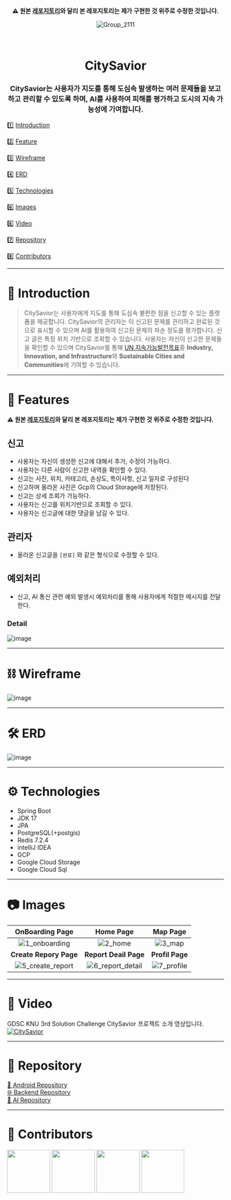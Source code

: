 <div align="center">

**⚠️ 원본 [레포지토리](https://github.com/GDSC-KNU/3rd-sc-ex1-CitySavior-Backend)와 달리 본 레포지토리는 제가 구현한 것 위주로 수정한 것입니다.**

![Group_2111](https://github.com/GDSC-KNU/3rd-sc-ex1-CitySavior-Backend/assets/72246411/60bc0c48-7e2a-484f-9f24-880148df77ab)
</div>

<div align="center">

<br>

# CitySavior

</div>

<div align="center">

### CitySavior는 사용자가 지도를 통해 도심속 발생하는 여러 문제들을 보고하고 관리할 수 있도록 하며, AI를 사용하여 피해를 평가하고 도시의 지속 가능성에 기여합니다.

</div>


1️⃣ [Introduction](https://github.com/sami355-24/CitySavior-Backend/edit/main/README.md#-introduction)

2️⃣ [Feature](https://github.com/sami355-24/CitySavior-Backend/edit/main/README.md#-features)

3️⃣ [Wireframe](https://github.com/sami355-24/CitySavior-Backend/edit/main/README.md#%EF%B8%8F-wireframe)

4️⃣ [ERD](https://github.com/sami355-24/CitySavior-Backend/edit/main/README.md#%EF%B8%8F-erd)

5️⃣ [Technologies](https://github.com/sami355-24/CitySavior-Backend/edit/main/README.md#%EF%B8%8F-technologies)

6️⃣ [Images](https://github.com/sami355-24/CitySavior-Backend/edit/main/README.md#-images)

6️⃣ [Video](https://github.com/sami355-24/CitySavior-Backend/edit/main/README.md#-video) 

7️⃣ [Repository](https://github.com/sami355-24/CitySavior-Backend/edit/main/README.md#-repository)

8️⃣ [Contributors](https://github.com/sami355-24/CitySavior-Backend/edit/main/README.md#-contributors)

---

# 👋 Introduction

> CitySavior는 사용자에게 지도를 통해 도심속 불편한 점을 신고할 수 있는 플랫폼을 제공합니다.
> CitySavior의 관리자는 이 신고된 문제를 관리하고 완료된 것으로 표시할 수 있으며
> AI를 활용하여 신고된 문제의 파손 정도를 평가합니다. 신고 글은 특정 위치 기반으로 조회할 수 있습니다. 
> 사용자는 자신이 신고한 문제들을 확인할 수 있으며 CitySavior를 통해 [UN 지속가능발전목표](https://www.undp.org/ko/policy-centre/seoul/sustainable-development-goals)중
> **Industry, Innovation, and Infrastructure**와 **Sustainable Cities and Communities**에 기여할 수 있습니다.

---

# 📱 Features
**⚠️ 원본 [레포지토리](https://github.com/GDSC-KNU/3rd-sc-ex1-CitySavior-Backend)와 달리 본 레포지토리는 제가 구현한 것 위주로 수정한 것입니다.**

## 신고
- 사용자는 자신이 생성한 신고에 대해서 추가, 수정이 가능하다.
- 사용자는 다른 사람이 신고한 내역을 확인할 수 있다.
- 신고는 사진, 위치, 카테고리, 손상도, 특이사항, 신고 일자로 구성된다
- 신고하며 올라온 사진은 Gcp의 Cloud Storage에 저장된다.
- 신고는 상세 조회가 가능하다.
- 사용자는 신고를 위치기반으로 조회할 수 있다.
- 사용자는 신고글에 대한 댓글을 남길 수 있다.

## 관리자
- 올라온 신고글을 `[완료]` 와 같은 형식으로 수정할 수 있다.

## 예외처리
- 신고, AI 통신 관련 예외 발생시 예외처리를 통해 사용자에게 적절한 메시지를 전달한다.

### Detail
![image](https://github.com/GDSC-KNU/3rd-sc-ex1-CitySavior-Backend/assets/72246411/571f54c8-bbf7-4ba8-993f-16828cb501c2)

---

# ⛓️ Wireframe
![image](https://github.com/GDSC-KNU/3rd-sc-ex1-CitySavior-Backend/assets/72246411/cf2621e4-2c74-4a89-89b2-91920532860d)

---

# 🛠️ ERD
![image](https://github.com/GDSC-KNU/3rd-sc-ex1-CitySavior-Backend/assets/72246411/4af78ac6-19dc-4198-9deb-e9c97ff6f975)

---

# ⚙️ Technologies
- Spring Boot
- JDK 17
- JPA
- PostgreSQL(+postgis)
- Redis 7.2.4
- intelliJ IDEA
- GCP
- Google Cloud Storage
- Google Cloud Sql

---

# 📷 Images
|       **OnBoarding Page**               |                                                          **Home Page**                                                           |  **Map Page**   |
|:----------------------------------:|:--------------------------------------------------------------------------------------------------------------------------------:|:---------------:|
|![1_onboarding](https://github.com/GDSC-KNU/3rd-sc-ex1-CitySavior-Backend/assets/72246411/330c861a-ca18-48e1-90c3-8dae98bfc482)|    ![2_home](https://github.com/GDSC-KNU/3rd-sc-ex1-CitySavior-Backend/assets/72246411/6df71f62-f30a-4ffb-ba31-60492e44c9f5)     |       ![3_map](https://github.com/GDSC-KNU/3rd-sc-ex1-CitySavior-Backend/assets/72246411/b73d1285-c212-455f-a875-deb09a8c9a11)           |
|         **Create Repory Page**      |                                                      **Report Deail Page**                                                       | **Profil Page** |
|![5_create_report](https://github.com/GDSC-KNU/3rd-sc-ex1-CitySavior-Backend/assets/72246411/d5c6bc34-5bc3-4d2e-b733-af911778fdf9)|![6_report_detail](https://github.com/GDSC-KNU/3rd-sc-ex1-CitySavior-Backend/assets/72246411/17aae4fd-25d4-4235-9bdd-e4e333ce09db)|![7_profile](https://github.com/GDSC-KNU/3rd-sc-ex1-CitySavior-Backend/assets/72246411/4eea95af-4fca-4992-8aea-332a4dc1b27d)

---

# 🎥 Video
GDSC KNU 3rd Solution Challenge CitySavior 프로젝트 소개 영상입니다.<br>
[![CitySavior](https://img.youtube.com/vi/BD8iqF3XfLc/0.jpg)](https://www.youtube.com/watch?v=BD8iqF3XfLc)

---

# 📁 Repository
[📱 Android Repository](https://github.com/GDSC-KNU/3rd-sc-ex1-CitySavior-Android)
<br>
[🌐 Backend Repository](https://github.com/GDSC-KNU/3rd-sc-ex1-CitySavior-Backend)
<br>
[🤖 AI Repository](https://github.com/GDSC-KNU/3rd-sc-ex1-CitySavior-AI)

---

# 🤝 Contributors
[<img src="https://github.com/bayy1216.png" width="100px">](https://github.com/bayy1216)
[<img src="https://github.com/jinchiim.png" width="100px">](https://github.com/jinchiim)
[<img src="https://github.com/sami355-24.png" width="100px">](https://github.com/sami355-24)
[<img src="https://github.com/Bosung-Baek" width="100px">](https://github.com/Bosung-Baek)
